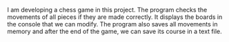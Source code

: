 I am developing a chess game in this project. The program checks the movements of all pieces if they are made correctly. It displays the boards in the console that we can modify. The program also saves all movements in memory and after the end of the game, we can save its course in a text file. 
